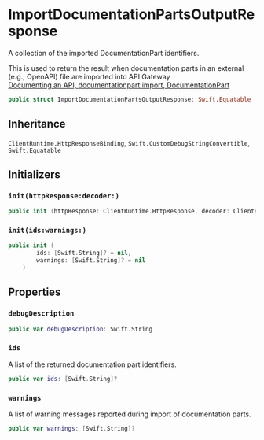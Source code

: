 # ImportDocumentationPartsOutputResponse

A collection of the imported  DocumentationPart identifiers.

<div class="remarks">This is used to return the result when documentation parts in an external (e.g., OpenAPI) file are imported into API Gateway</div>
<div class="seeAlso">
<a href="https:​//docs.aws.amazon.com/apigateway/latest/developerguide/api-gateway-documenting-api.html">Documenting an API, <a href="https:​//docs.aws.amazon.com/apigateway/api-reference/link-relation/documentationpart-import/">documentationpart:​import, DocumentationPart
</div>

``` swift
public struct ImportDocumentationPartsOutputResponse: Swift.Equatable 
```

## Inheritance

`ClientRuntime.HttpResponseBinding`, `Swift.CustomDebugStringConvertible`, `Swift.Equatable`

## Initializers

### `init(httpResponse:decoder:)`

``` swift
public init (httpResponse: ClientRuntime.HttpResponse, decoder: ClientRuntime.ResponseDecoder? = nil) throws 
```

### `init(ids:warnings:)`

``` swift
public init (
        ids: [Swift.String]? = nil,
        warnings: [Swift.String]? = nil
    )
```

## Properties

### `debugDescription`

``` swift
public var debugDescription: Swift.String 
```

### `ids`

A list of the returned documentation part identifiers.

``` swift
public var ids: [Swift.String]?
```

### `warnings`

A list of warning messages reported during import of documentation parts.

``` swift
public var warnings: [Swift.String]?
```
